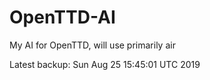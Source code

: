 # OpenTTD-AI
My AI for OpenTTD, will use primarily air

Latest backup: Sun Aug 25 15:45:01 UTC 2019
